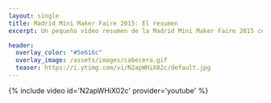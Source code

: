 ```yaml
---
layout: single
title: Madrid Mini Maker Faire 2015: El resumen
excerpt: Un pequeño vídeo resumen de la Madrid Mini Maker Faire 2015 celebrada en MediaLab prado el 25 de abril. Un encuentro en el ...

header:
  overlay_color: "#5e616c"
  overlay_image: /assets/images/cabecera.gif
  teaser: https://i.ytimg.com/vi/N2apWHiX02c/default.jpg
---
```


{% include video id='N2apWHiX02c' provider='youtube' %}
